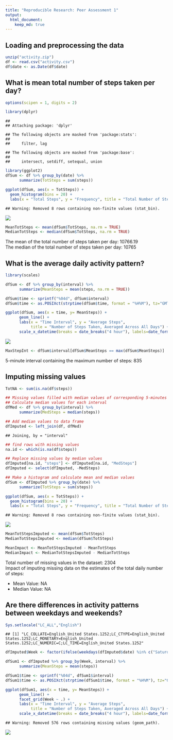 ```yaml
---
title: "Reproducible Research: Peer Assessment 1"
output: 
  html_document:
    keep_md: true
---
```


## Loading and preprocessing the data

```r
unzip("activity.zip")
df <- read.csv("activity.csv")
df$date <- as.Date(df$date)
```
  
  
  
  
## What is mean total number of steps taken per day?

```r
options(scipen = 1, digits = 2)

library(dplyr)
```

```
## 
## Attaching package: 'dplyr'
```

```
## The following objects are masked from 'package:stats':
## 
##     filter, lag
```

```
## The following objects are masked from 'package:base':
## 
##     intersect, setdiff, setequal, union
```

```r
library(ggplot2)
dfSum <- df %>% group_by(date) %>% 
      summarize(TotSteps = sum(steps)) 

ggplot(dfSum, aes(x = TotSteps)) +
  geom_histogram(bins = 20) +
  labs(x = "Total Steps", y = "Frequency", title = "Total Number of Steps Taken Each Day")
```

```
## Warning: Removed 8 rows containing non-finite values (stat_bin).
```

![](PA1_template_files/figure-html/unnamed-chunk-2-1.png)<!-- -->

```r
MeanTotSteps <- mean(dfSum$TotSteps, na.rm = TRUE)
MedianTotSteps <- median(dfSum$TotSteps, na.rm = TRUE)
```
The mean of the total number of steps taken per day: 10766.19  
The median of the total number of steps taken per day: 10765
  
  
  
  
## What is the average daily activity pattern?

```r
library(scales)

dfSum <- df %>% group_by(interval) %>% 
      summarize(MeanSteps = mean(steps, na.rm = TRUE))

dfSum$time <- sprintf("%04d", dfSum$interval)
dfSum$time <- as.POSIXct(strptime(dfSum$time, format = "%H%M"), tz="GMT")

ggplot(dfSum, aes(x = time, y= MeanSteps)) +
      geom_line() +
      labs(x = "Time Interval", y = "Average Steps", 
           title = "Number of Steps Taken, Averaged Across All Days") +
      scale_x_datetime(breaks = date_breaks("4 hour"), labels=date_format("%H:%M"))
```

![](PA1_template_files/figure-html/unnamed-chunk-3-1.png)<!-- -->

```r
MaxStepInt <- dfSum$interval[dfSum$MeanSteps == max(dfSum$MeanSteps)]
```
5-minute interval containing the maximum number of steps: 835   
  
  
  
  
## Imputing missing values

```r
TotNA <- sum(is.na(df$steps))

## Missing values filled with median values of corresponding 5-minutes interval
## Calculate median values for each interval
dfMed <- df %>% group_by(interval) %>% 
      summarize(MedSteps = median(steps))

## Add median values to data frame
dfImputed <- left_join(df, dfMed)
```

```
## Joining, by = "interval"
```

```r
## find rows with missing values
na.id <- which(is.na(df$steps))

## Replace missing values by median values
dfImputed[na.id, "steps"] <- dfImputed[na.id, "MedSteps"]
dfImputed <- select(dfImputed, -MedSteps)

## Make a histogram and calculate mean and median values
dfSum <- dfImputed %>% group_by(date) %>% 
      summarize(TotSteps = sum(steps)) 

ggplot(dfSum, aes(x = TotSteps)) +
  geom_histogram(bins = 20) +
  labs(x = "Total Steps", y = "Frequency", title = "Total Number of Steps Taken Each Day")
```

```
## Warning: Removed 8 rows containing non-finite values (stat_bin).
```

![](PA1_template_files/figure-html/unnamed-chunk-4-1.png)<!-- -->

```r
MeanTotStepsImputed <- mean(dfSum$TotSteps)
MedianTotStepsImputed <- median(dfSum$TotSteps)

MeanImpact <- MeanTotStepsImputed - MeanTotSteps
MedianImpact <- MedianTotStepsImputed - MedianTotSteps
```
Total number of missing values in the dataset: 2304  
Impact of imputing missing data on the estimates of the total daily number of steps:  
- Mean Value: NA  
- Median Value: NA  
  
    
## Are there differences in activity patterns between weekdays and weekends?

```r
Sys.setlocale("LC_ALL","English")
```

```
## [1] "LC_COLLATE=English_United States.1252;LC_CTYPE=English_United States.1252;LC_MONETARY=English_United States.1252;LC_NUMERIC=C;LC_TIME=English_United States.1252"
```

```r
dfImputed$Week <- factor(ifelse(weekdays(dfImputed$date) %in% c("Saturday", "Sunday"), "weekend", "weekday"))

dfSum1 <- dfImputed %>% group_by(Week, interval) %>% 
      summarize(MeanSteps = mean(steps))

dfSum1$time <- sprintf("%04d", dfSum1$interval)
dfSum1$time <- as.POSIXct(strptime(dfSum1$time, format = "%H%M"), tz="GMT")

ggplot(dfSum1, aes(x = time, y= MeanSteps)) +
      geom_line() +
      facet_grid(Week ~ .) +
      labs(x = "Time Interval", y = "Average Steps", 
           title = "Number of Steps Taken, Averaged Across All Days") +
      scale_x_datetime(breaks = date_breaks("4 hour"), labels=date_format("%H:%M"))
```

```
## Warning: Removed 576 rows containing missing values (geom_path).
```

![](PA1_template_files/figure-html/facet-1.png)<!-- -->
  
  
